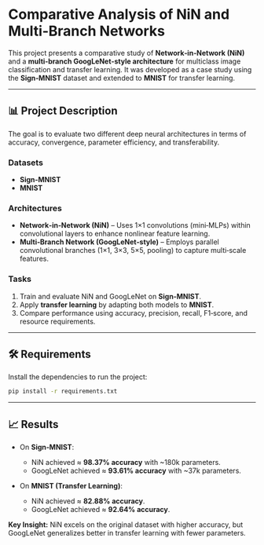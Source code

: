 # Comparative Analysis of NiN and Multi‑Branch Networks

This project presents a comparative study of **Network‑in‑Network (NiN)** and a **multi‑branch GoogLeNet‑style architecture** for multiclass image classification and transfer learning. It was developed as a case study using the **Sign‑MNIST** dataset and extended to **MNIST** for transfer learning.

---

## 📊 Project Description

The goal is to evaluate two different deep neural architectures in terms of accuracy, convergence, parameter efficiency, and transferability.

### Datasets

* **Sign‑MNIST**
* **MNIST**

### Architectures

* **Network‑in‑Network (NiN)** – Uses 1×1 convolutions (mini‑MLPs) within convolutional layers to enhance nonlinear feature learning.
* **Multi‑Branch Network (GoogLeNet‑style)** – Employs parallel convolutional branches (1×1, 3×3, 5×5, pooling) to capture multi‑scale features.

### Tasks

1. Train and evaluate NiN and GoogLeNet on **Sign‑MNIST**.
2. Apply **transfer learning** by adapting both models to **MNIST**.
3. Compare performance using accuracy, precision, recall, F1‑score, and resource requirements.

---

## 🛠 Requirements

Install the dependencies to run the project:

```bash
pip install -r requirements.txt
```

---

## 📈 Results

* On **Sign‑MNIST**:

  * NiN achieved ≈ **98.37% accuracy** with \~180k parameters.
  * GoogLeNet achieved ≈ **93.61% accuracy** with \~37k parameters.
* On **MNIST (Transfer Learning)**:

  * NiN achieved ≈ **82.88% accuracy**.
  * GoogLeNet achieved ≈ **92.64% accuracy**.

**Key Insight:** NiN excels on the original dataset with higher accuracy, but GoogLeNet generalizes better in transfer learning with fewer parameters.


